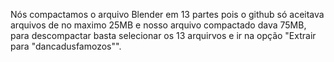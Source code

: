 Nós compactamos o arquivo Blender em 13 partes pois o github só aceitava arquivos de no maximo 25MB e nosso arquivo 
compactado dava 75MB, para descompactar basta selecionar os 13 arquirvos e ir na opção "Extrair para "dancadusfamozos\"".
